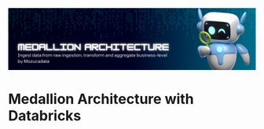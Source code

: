 <img src="https://github.com/mousastech/medallion/blob/fd1da67c7e3e3829e0ea84fc51c6c79a02e408da/imgs/Medallion.png?raw=true">

# Medallion Architecture with Databricks

